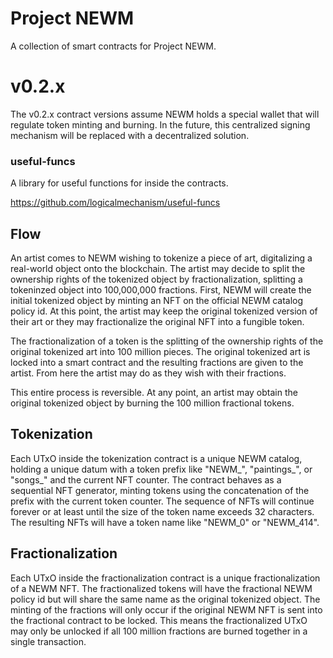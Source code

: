 # Project NEWM

A collection of smart contracts for Project NEWM.

# v0.2.x

The v0.2.x contract versions assume NEWM holds a special wallet that will regulate token minting and burning. In the future, this centralized signing mechanism will be replaced with a decentralized solution.

### useful-funcs

A library for useful functions for inside the contracts.

https://github.com/logicalmechanism/useful-funcs

## Flow

An artist comes to NEWM wishing to tokenize a piece of art, digitalizing a real-world object onto the blockchain. The artist may decide to split the ownership rights of the tokenized object by fractionalization, splitting a tokeninzed object into 100,000,000 fractions. First, NEWM will create the initial tokenized object by minting an NFT on the official NEWM catalog policy id. At this point, the artist may keep the original tokenized version of their art or they may fractionalize the original NFT into a fungible token.

The fractionalization of a token is the splitting of the ownership rights of the original tokenized art into 100 million pieces. The original tokenized art is locked into a smart contract and the resulting fractions are given to the artist. From here the artist may do as they wish with their fractions.

This entire process is reversible. At any point, an artist may obtain the original tokenized object by burning the 100 million fractional tokens.

## Tokenization

Each UTxO inside the tokenization contract is a unique NEWM catalog, holding a unique datum with a token prefix like "NEWM_", "paintings_", or "songs_" and the current NFT counter. The contract behaves as a sequential NFT generator, minting tokens using the concatenation of the prefix with the current token counter. The sequence of NFTs will continue forever or at least until the size of the token name exceeds 32 characters. The resulting NFTs will have a token name like "NEWM_0" or "NEWM_414".

## Fractionalization

Each UTxO inside the fractionalization contract is a unique fractionalization of a NEWM NFT. The fractionalized tokens will have the fractional NEWM policy id but will share the same name as the original tokenized object. The minting of the fractions will only occur if the original NEWM NFT is sent into the fractional contract to be locked. This means the fractionalized UTxO may only be unlocked if all 100 million fractions are burned together in a single transaction. 


